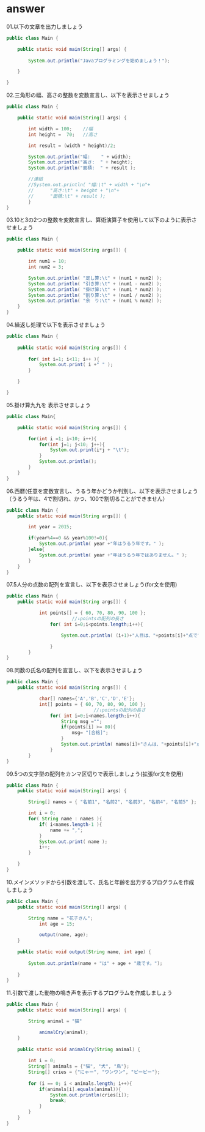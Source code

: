 # answer

01.以下の文章を出力しましょう
```java
public class Main {

	public static void main(String[] args) {
		
		System.out.println("Javaプログラミングを始めましょう！");

	}

}
```

02.三角形の幅、高さの整数を変数宣言し、以下を表示させましょう
```java
public class Main {

	public static void main(String[] args) {

		int width = 100; 	//幅
		int height =  70;	//高さ

		int result = (width * height)/2;

		System.out.println("幅:    " + width);
		System.out.println("高さ:  " + height);
		System.out.println("面積:  " + result );

		//連結
		//System.out.println( "幅:\t" + width + "\n"+
		//		"高さ:\t" + height + "\n"+
		//		"面積:\t" + result );
		}
}
```

03.10と3の2つの整数を変数宣言し、算術演算子を使用して以下のように表示させましょう
```java
public class Main {

	public static void main(String args[]) {

		int num1 = 10;
		int num2 = 3;

		System.out.println( "足し算:\t" + (num1 + num2) );
		System.out.println( "引き算:\t" + (num1 - num2) );
		System.out.println( "掛け算:\t" + (num1 * num2) );
		System.out.println( "割り算:\t" + (num1 / num2) );
		System.out.println( "余　り:\t" + (num1 % num2) );
	}
}
```

04.繰返し処理で以下を表示させましょう
```java
public class Main {
	
	public static void main(String args[]) {
		
		for( int i=1; i<11; i++ ){
			System.out.print( i +" " );
		}

	}

}
```

05.掛け算九九を 表示させましょう
```java
public class Main{

	public static void main(String args[]) {

		for(int i =1; i<10; i++){
			for(int j=1; j<10; j++){
				System.out.print(i*j + "\t");
			}
			System.out.println();
		}
	}
}
```

06.西暦(任意を変数宣言し、うるう年かどうか判別し、以下を表示させましょう（うるう年は、4で割切れ、かつ、100で割切ることができません）
```java
public class Main {
	public static void main(String args[]) {

		int year = 2015;

		if(year%4==0 && year%100!=0){
			System.out.println( year +"年はうるう年です。" );
		}else{
			System.out.println( year +"年はうるう年ではありません。" );
		}
	}
}
```

07.5人分の点数の配列を宣言し、以下を表示させましょう(for文を使用)
```java
public class Main {
    public static void main(String args[]) {

			int points[] = { 60, 70, 80, 90, 100 };
						//↓pointsの配列の長さ
				for( int i=0;i<points.length;i++){

					System.out.println( (i+1)+"人目は、"+points[i]+"点です。");

				}
		}
}
```

08.同数の氏名の配列を宣言し、以下を表示させましょう
```java
public class Main {
	public static void main(String args[]) {

			char[] names={'A','B','C','D','E'};
			int[] points = { 60, 70, 80, 90, 100 };
								//↓pointsの配列の長さ
				for( int i=0;i<names.length;i++){
					String msg ="";
					if(points[i] >= 80){
					 	msg= "[合格]";
					}
					System.out.println( names[i]+"さんは、"+points[i]+"点です。"+msg);
				}
		}
}
```

09.5つの文字型の配列をカンマ区切りで表示しましょう(拡張for文を使用)
```java
public class Main {
	public static void main(String[] args) {

		String[] names = { "名前1", "名前2", "名前3", "名前4", "名前5" };

		int i = 0;
		for( String name : names ){
			if( i<names.length-1 ){
				name += ",";
			}
			System.out.print( name );
			i++;
		}

	}
}
```

10.メインメソッドから引数を渡して、氏名と年齢を出力するプログラムを作成しましょう
```java
public class Main {
	public static void main(String[] args) {

		String name = "花子さん";
    		int age = 15;

    		output(name, age);
	}
  
	public static void output(String name, int age) {
  
		System.out.println(name + "は" + age + "歳です。");
    
	}
}
```

11.引数で渡した動物の鳴き声を表示するプログラムを作成しましょう
```java
public class Main {
	public static void main(String[] args) {

		String animal = "猫"

    		animalCry(animal);
	}
  
	public static void animalCry(String animal) {
  
		int i = 0;
		String[] animals = {"猫", "犬", "鳥"};
		String[] cries = {"にゃー", "ワンワン", "ピーピー"};
		
		for (i == 0; i < animals.length; i++){
			if(animals[i].equals(animal)){
				System.out.println(cries[i]);
				break;
			}
		} 
	}
}
```
